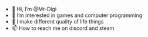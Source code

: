 - 👋 Hi, I’m @Mr-Digi
- 👀 I’m interested in games and computer programming
- 🌱 I make different quality of life things
- 📫 How to reach me on discord and steam

<!---
Mr-Digi/Mr-Digi is a ✨ special ✨ repository because its `README.md` (this file) appears on your GitHub profile.
You can click the Preview link to take a look at your changes.
--->
